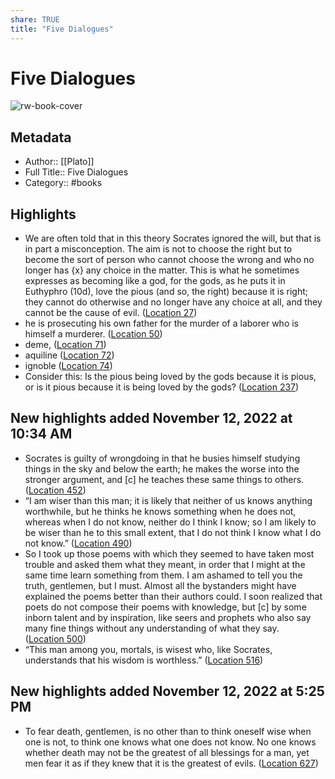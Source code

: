 ```yaml
---
share: TRUE
title: "Five Dialogues"
---
```

# Five Dialogues

![rw-book-cover](https://images-na.ssl-images-amazon.com/images/I/316ttBQNE4L._SL200_.jpg)

## Metadata
- Author:: [[Plato]]
- Full Title:: Five Dialogues
- Category:: #books

## Highlights
- We are often told that in this theory Socrates ignored the will, but that is in part a misconception. The aim is not to choose the right but to become the sort of person who cannot choose the wrong and who no longer has {x} any choice in the matter. This is what he sometimes expresses as becoming like a god, for the gods, as he puts it in Euthyphro (10d), love the pious (and so, the right) because it is right; they cannot do otherwise and no longer have any choice at all, and they cannot be the cause of evil. ([Location 27](https://readwise.io/to_kindle?action=open&asin=B07GY4XR5S&location=27))
- he is prosecuting his own father for the murder of a laborer who is himself a murderer. ([Location 50](https://readwise.io/to_kindle?action=open&asin=B07GY4XR5S&location=50))
- deme, ([Location 71](https://readwise.io/to_kindle?action=open&asin=B07GY4XR5S&location=71))
- aquiline ([Location 72](https://readwise.io/to_kindle?action=open&asin=B07GY4XR5S&location=72))
- ignoble ([Location 74](https://readwise.io/to_kindle?action=open&asin=B07GY4XR5S&location=74))
- Consider this: Is the pious being loved by the gods because it is pious, or is it pious because it is being loved by the gods? ([Location 237](https://readwise.io/to_kindle?action=open&asin=B07GY4XR5S&location=237))
## New highlights added November 12, 2022 at 10:34 AM
- Socrates is guilty of wrongdoing in that he busies himself studying things in the sky and below the earth; he makes the worse into the stronger argument, and [c] he teaches these same things to others. ([Location 452](https://readwise.io/to_kindle?action=open&asin=B07GY4XR5S&location=452))
- “I am wiser than this man; it is likely that neither of us knows anything worthwhile, but he thinks he knows something when he does not, whereas when I do not know, neither do I think I know; so I am likely to be wiser than he to this small extent, that I do not think I know what I do not know.” ([Location 490](https://readwise.io/to_kindle?action=open&asin=B07GY4XR5S&location=490))
- So I took up those poems with which they seemed to have taken most trouble and asked them what they meant, in order that I might at the same time learn something from them. I am ashamed to tell you the truth, gentlemen, but I must. Almost all the bystanders might have explained the poems better than their authors could. I soon realized that poets do not compose their poems with knowledge, but [c] by some inborn talent and by inspiration, like seers and prophets who also say many fine things without any understanding of what they say. ([Location 500](https://readwise.io/to_kindle?action=open&asin=B07GY4XR5S&location=500))
- “This man among you, mortals, is wisest who, like Socrates, understands that his wisdom is worthless.” ([Location 516](https://readwise.io/to_kindle?action=open&asin=B07GY4XR5S&location=516))
## New highlights added November 12, 2022 at 5:25 PM
- To fear death, gentlemen, is no other than to think oneself wise when one is not, to think one knows what one does not know. No one knows whether death may not be the greatest of all blessings for a man, yet men fear it as if they knew that it is the greatest of evils. ([Location 627](https://readwise.io/to_kindle?action=open&asin=B07GY4XR5S&location=627))
